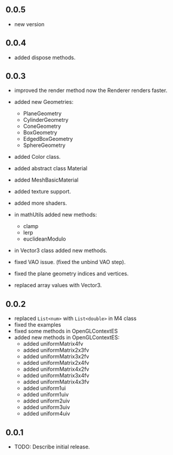 ## 0.0.5
* new version


## 0.0.4

* added dispose methods.


## 0.0.3

* improved the render method now the Renderer renders faster.
* added new Geometries:
  * PlaneGeometry
  * CylinderGeometry
  * ConeGeometry
  * BoxGeometry
  * EdgedBoxGeometry
  * SphereGeometry

* added Color class.
* added abstract class Material
* added MeshBasicMaterial
* added texture support.
* added more shaders.
* in mathUtils added new methods:
  * clamp
  * lerp
  * euclideanModulo
* in Vector3 class added new methods.

* fixed VAO issue. (fixed the unbind VAO step).
* fixed the plane geometry indices and vertices.

* replaced array values with Vector3.

## 0.0.2

* replaced `List<num>` with `List<double>` in M4 class
* fixed the examples
* fixed some methods in OpenGLContextES
* added new methods in OpenGLContextES:
  *  added uniformMatrix4fv
  *  added uniformMatrix2x3fv
  *  added uniformMatrix3x2fv
  *  added uniformMatrix2x4fv
  *  added uniformMatrix4x2fv
  *  added uniformMatrix3x4fv
  *  added uniformMatrix4x3fv
  *  added uniform1ui
  *  added uniform1uiv
  *  added uniform2uiv
  *  added uniform3uiv
  *  added uniform4uiv


## 0.0.1

* TODO: Describe initial release.
